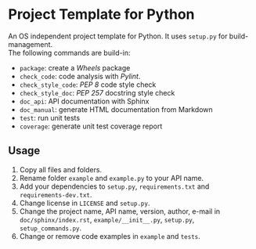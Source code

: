 # Project Template for Python

An OS independent project template for Python. It uses `setup.py` for build-management.  
The following commands are build-in:

* `package`: create a *Wheels* package
* `check_code`: code analysis with *Pylint*.
* `check_style_code`: *PEP 8* code style check
* `check_style_doc`: *PEP 257* docstring style check
* `doc_api`: API documentation with Sphinx
* `doc_manual`: generate HTML documentation from Markdown
* `test`: run unit tests
* `coverage`: generate unit test coverage report


## Usage

1. Copy all files and folders.
2. Rename folder `example` and `example.py` to your API name.
3. Add your dependencies to `setup.py`, `requirements.txt` and `requirements-dev.txt`.
4. Change license in `LICENSE` and `setup.py`.
5. Change the project name, API name, version, author, e-mail in `doc/sphinx/index.rst`, `example/__init__.py`, `setup.py`, `setup_commands.py`.
6. Change or remove code examples in `example` and `tests`.
